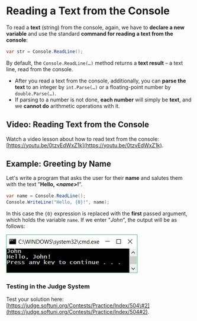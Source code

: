 # Reading a Text from the Console

To read a **text** \(string\) from the console, again, we have to **declare a new variable** and use the standard **command for reading a text from the console**:

```csharp
var str = Console.ReadLine();
```

By default, the `Console.ReadLine(…)` method returns a **text result** – a text line, read from the console.

* After you read a text from the console, additionally, you can **parse the text** to an integer by `int.Parse(…)` or a floating-point number by `double.Parse(…)`.
* If parsing to a number is not done, **each number** will simply be **text**, and we **cannot do** arithmetic operations with it.

## Video: Reading Text from the Console

Watch a video lesson about how to read text from the console: [https://youtu.be/0tzvEdWxZ1k](https://youtu.be/0tzvEdWxZ1k).

## Example: Greeting by Name

Let's write a program that asks the user for their **name** and salutes them with the text "**Hello, &lt;**_**name&gt;**_**!**".

```csharp
var name = Console.ReadLine();
Console.WriteLine("Hello, {0}!", name);
```

In this case the `{0}` expression is replaced with the **first** passed argument, which holds the variable `name`. If we enter "_John_", the output will be as follows:

![](/assets/chapter-2-images/00.Greeting-by-name-01.jpg)

### Testing in the Judge System

Test your solution here: [https://judge.softuni.org/Contests/Practice/Index/504\#2](https://judge.softuni.org/Contests/Practice/Index/504#2).

